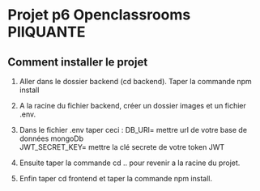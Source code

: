 # Projet p6 Openclassrooms PIIQUANTE

## Comment installer le projet
1. Aller dans le dossier backend (cd backend).
Taper la commande npm install

1. A la racine du fichier backend, créer un dossier images et un fichier .env.

1. Dans le fichier .env taper ceci : 
DB_URl= mettre url de votre base de données mongoDb  
JWT_SECRET_KEY= mettre la clé secrete de votre token JWT
1. Ensuite taper la commande cd .. pour revenir a la racine du projet.

1. Enfin taper cd frontend et taper la commande npm install.

